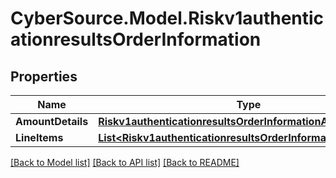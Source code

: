 # CyberSource.Model.Riskv1authenticationresultsOrderInformation
## Properties

Name | Type | Description | Notes
------------ | ------------- | ------------- | -------------
**AmountDetails** | [**Riskv1authenticationresultsOrderInformationAmountDetails**](Riskv1authenticationresultsOrderInformationAmountDetails.md) |  | [optional] 
**LineItems** | [**List&lt;Riskv1authenticationresultsOrderInformationLineItems&gt;**](Riskv1authenticationresultsOrderInformationLineItems.md) |  | [optional] 

[[Back to Model list]](../README.md#documentation-for-models) [[Back to API list]](../README.md#documentation-for-api-endpoints) [[Back to README]](../README.md)

